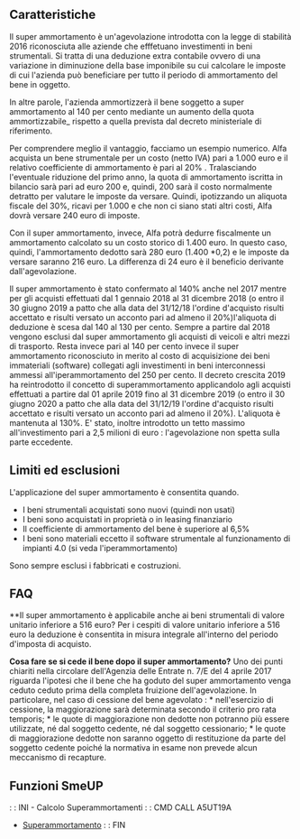 ## Caratteristiche

Il super ammortamento è un'agevolazione introdotta con la legge di stabilità 2016 riconosciuta alle aziende che efffetuano investimenti in beni strumentali.
Si tratta di una deduzione extra contabile ovvero di una variazione in diminuzione della base imponibile su cui calcolare le imposte di cui l'azienda può beneficiare per tutto il periodo di ammortamento del bene in oggetto.

In altre parole, l'azienda ammortizzerà il bene soggetto a super ammortamento al 140 per cento mediante un aumento della quota ammortizzabile_ rispetto a quella prevista dal decreto ministeriale di riferimento.

Per comprendere meglio il vantaggio, facciamo un esempio numerico.
Alfa acquista un bene strumentale per un costo (netto IVA) pari a 1.000 euro e il relativo coefficiente di ammortamento è pari al 20% .
Tralasciando l'eventuale riduzione del primo anno, la quota di ammortamento iscritta in bilancio sarà pari ad euro 200 e, quindi, 200 sarà il costo normalmente detratto per valutare le imposte da versare. Quindi, ipotizzando un aliquota fiscale del 30%, ricavi per 1.000 e che non ci siano stati altri costi, Alfa dovrà versare 240 euro di imposte.

Con il super ammortamento, invece, Alfa potrà dedurre fiscalmente un ammortamento calcolato su un costo storico di 1.400 euro. In questo caso, quindi, l'ammortamento dedotto sarà 280 euro  (1.400 \*0,2) e le imposte da versare saranno 216 euro.
La differenza di 24 euro è il beneficio derivante dall'agevolazione.

Il super ammortamento è stato confermato al 140% anche nel 2017 mentre per gli acquisti effettuati dal 1 gennaio 2018 al 31 dicembre 2018 (o entro il 30 giugno 2019 a patto che alla data del 31/12/18 l'ordine d'acquisto risulti accettato e risulti versato un acconto pari ad almeno il 20%)l'aliquota di deduzione è scesa dal 140 al 130 per cento. Sempre a partire dal 2018 vengono esclusi dal super ammortamento gli acquisti di veicoli e altri mezzi di trasporto.
Resta invece pari al 140 per cento invece il super ammortamento riconosciuto in merito al costo di acquisizione dei beni immateriali (software) collegati agli investimenti in beni interconnessi ammessi all'iperammortamento del 250 per cento.
Il decreto crescita 2019 ha reintrodotto il concetto di superammortamento applicandolo agli acquisti effettuati a partire dal 01 aprile 2019 fino al 31 dicembre 2019 (o entro il 30 giugno 2020 a patto che alla data del 31/12/19 l'ordine d'acquisto risulti accettato e risulti versato un acconto pari ad almeno il 20%). L'aliquota è mantenuta al 130%. E' stato, inoltre introdotto un tetto massimo all'investimento pari a 2,5 milioni di euro :  l'agevolazione non spetta sulla parte eccedente.



## Limiti ed esclusioni

L'applicazione del super ammortamento è consentita quando.
-  I beni strumentali acquistati sono nuovi (quindi non usati)
-  I beni sono acquistati in proprietà o in leasing finanziario
-  Il coefficiente di ammortamento del bene è superiore al 6,5%
-  I beni sono materiali eccetto il software strumentale al funzionamento di impianti 4.0 (si veda l'iperammortamento)

Sono sempre esclusi i fabbricati e costruzioni.

## FAQ
**Il super ammortamento è applicabile anche ai beni strumentali di valore unitario inferiore a 516 euro?
Per i cespiti di valore unitario inferiore a 516 euro la deduzione è consentita in misura integrale all'interno del periodo d'imposta di acquisto.

**Cosa fare se si cede il bene dopo il super ammortamento?**
Uno dei punti chiariti nella circolare dell'Agenzia delle Entrate n. 7/E del 4 aprile 2017 riguarda l'ipotesi che il bene che ha goduto del super ammortamento venga ceduto ceduto prima della completa fruizione dell'agevolazione.  In particolare, nel caso di cessione del bene agevolato : 
 \* nell'esercizio di cessione, la maggiorazione sarà determinata secondo il criterio pro rata temporis;
 \* le quote di maggiorazione non dedotte non potranno più essere utilizzate, né dal soggetto cedente, né dal soggetto cessionario;
 \* le quote di maggiorazione dedotte non saranno oggetto di restituzione da parte del soggetto cedente poiché la normativa in esame non prevede alcun meccanismo di recapture.


## Funzioni SmeUP
 :  : INI - Calcolo Superammortamenti
 :  : CMD CALL A5UT19A
- [Superammortamento](Sorgenti/DOC/OJ/PGM/A5UT19)
 :  : FIN
